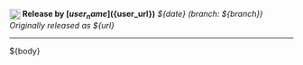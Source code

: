 <a href="${user_url}"><img src="${user_avatar}" align="left" width="20" height="20"></img></a> **Release by [${user_name}](${user_url})**
_${date} (branch: ${branch})_
_Originally released as ${url}_

----

${body}
